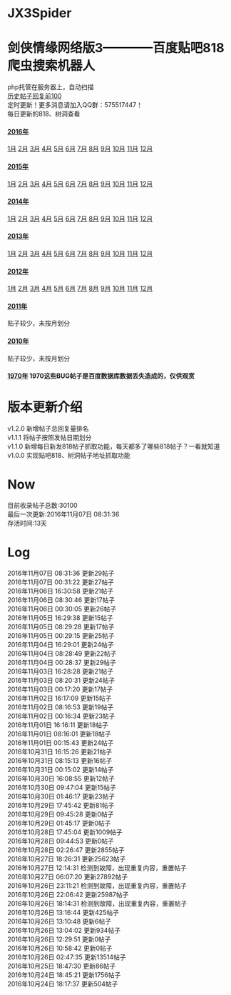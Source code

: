 # JX3Spider

剑侠情缘网络版3————百度贴吧818爬虫搜索机器人
====
php托管在服务器上，自动扫描     
[历史帖子回复前100](https://github.com/ShanaMaid/JX3Spider/blob/master/result/rank100.md)     
定时更新！更多消息请加入QQ群：575517447！   
每日更新的818、树洞查看  

#### [2016年](https://github.com/ShanaMaid/JX3Spider/blob/master/result/part/2016/)  
[1月](https://github.com/ShanaMaid/JX3Spider/blob/master/result/part/2016/01)  [2月](https://github.com/ShanaMaid/JX3Spider/blob/master/result/part/2016/02)  [3月](https://github.com/ShanaMaid/JX3Spider/blob/master/result/part/2016/03)  [4月](https://github.com/ShanaMaid/JX3Spider/blob/master/result/part/2016/04)  [5月](https://github.com/ShanaMaid/JX3Spider/blob/master/result/part/2016/05)  [6月](https://github.com/ShanaMaid/JX3Spider/blob/master/result/part/2016/06)  [7月](https://github.com/ShanaMaid/JX3Spider/blob/master/result/part/2016/07)  [8月](https://github.com/ShanaMaid/JX3Spider/blob/master/result/part/2016/08)  [9月](https://github.com/ShanaMaid/JX3Spider/blob/master/result/part/2016/09)  [10月](https://github.com/ShanaMaid/JX3Spider/blob/master/result/part/2016/10)  [11月](https://github.com/ShanaMaid/JX3Spider/blob/master/result/part/2016/11)  [12月](https://github.com/ShanaMaid/JX3Spider/blob/master/result/part/2016/12)    
     

#### [2015年](https://github.com/ShanaMaid/JX3Spider/blob/master/result/part/2015/)    
[1月](https://github.com/ShanaMaid/JX3Spider/blob/master/result/part/2015/01)  [2月](https://github.com/ShanaMaid/JX3Spider/blob/master/result/part/2015/02)  [3月](https://github.com/ShanaMaid/JX3Spider/blob/master/result/part/2015/03)  [4月](https://github.com/ShanaMaid/JX3Spider/blob/master/result/part/2015/04)  [5月](https://github.com/ShanaMaid/JX3Spider/blob/master/result/part/2015/05)  [6月](https://github.com/ShanaMaid/JX3Spider/blob/master/result/part/2015/06)  [7月](https://github.com/ShanaMaid/JX3Spider/blob/master/result/part/2015/07)  [8月](https://github.com/ShanaMaid/JX3Spider/blob/master/result/part/2015/08)  [9月](https://github.com/ShanaMaid/JX3Spider/blob/master/result/part/2015/09)  [10月](https://github.com/ShanaMaid/JX3Spider/blob/master/result/part/2015/10)  [11月](https://github.com/ShanaMaid/JX3Spider/blob/master/result/part/2015/11)  [12月](https://github.com/ShanaMaid/JX3Spider/blob/master/result/part/2015/12)    
     

#### [2014年](https://github.com/ShanaMaid/JX3Spider/blob/master/result/part/2014/)  
[1月](https://github.com/ShanaMaid/JX3Spider/blob/master/result/part/2014/01)  [2月](https://github.com/ShanaMaid/JX3Spider/blob/master/result/part/2014/02)  [3月](https://github.com/ShanaMaid/JX3Spider/blob/master/result/part/2014/03)  [4月](https://github.com/ShanaMaid/JX3Spider/blob/master/result/part/2014/04)  [5月](https://github.com/ShanaMaid/JX3Spider/blob/master/result/part/2014/05)  [6月](https://github.com/ShanaMaid/JX3Spider/blob/master/result/part/2014/06)  [7月](https://github.com/ShanaMaid/JX3Spider/blob/master/result/part/2014/07)  [8月](https://github.com/ShanaMaid/JX3Spider/blob/master/result/part/2014/08)  [9月](https://github.com/ShanaMaid/JX3Spider/blob/master/result/part/2014/09)  [10月](https://github.com/ShanaMaid/JX3Spider/blob/master/result/part/2014/10)  [11月](https://github.com/ShanaMaid/JX3Spider/blob/master/result/part/2014/11)  [12月](https://github.com/ShanaMaid/JX3Spider/blob/master/result/part/2014/12)     
      

#### [2013年](https://github.com/ShanaMaid/JX3Spider/blob/master/result/part/2013/)     
[1月](https://github.com/ShanaMaid/JX3Spider/blob/master/result/part/2013/01)  [2月](https://github.com/ShanaMaid/JX3Spider/blob/master/result/part/2013/02)  [3月](https://github.com/ShanaMaid/JX3Spider/blob/master/result/part/2013/03)  [4月](https://github.com/ShanaMaid/JX3Spider/blob/master/result/part/2013/04)  [5月](https://github.com/ShanaMaid/JX3Spider/blob/master/result/part/2013/05)  [6月](https://github.com/ShanaMaid/JX3Spider/blob/master/result/part/2013/06)  [7月](https://github.com/ShanaMaid/JX3Spider/blob/master/result/part/2013/07)  [8月](https://github.com/ShanaMaid/JX3Spider/blob/master/result/part/2013/08)  [9月](https://github.com/ShanaMaid/JX3Spider/blob/master/result/part/2013/09)  [10月](https://github.com/ShanaMaid/JX3Spider/blob/master/result/part/2013/10)  [11月](https://github.com/ShanaMaid/JX3Spider/blob/master/result/part/2013/11)  [12月](https://github.com/ShanaMaid/JX3Spider/blob/master/result/part/2013/12)    
       

#### [2012年](https://github.com/ShanaMaid/JX3Spider/blob/master/result/part/2012/)    
[1月](https://github.com/ShanaMaid/JX3Spider/blob/master/result/part/2012/01)  [2月](https://github.com/ShanaMaid/JX3Spider/blob/master/result/part/2012/02)  [3月](https://github.com/ShanaMaid/JX3Spider/blob/master/result/part/2012/03)  [4月](https://github.com/ShanaMaid/JX3Spider/blob/master/result/part/2012/04)  [5月](https://github.com/ShanaMaid/JX3Spider/blob/master/result/part/2012/05)  [6月](https://github.com/ShanaMaid/JX3Spider/blob/master/result/part/2012/06)  [7月](https://github.com/ShanaMaid/JX3Spider/blob/master/result/part/2012/07)  [8月](https://github.com/ShanaMaid/JX3Spider/blob/master/result/part/2012/08)  [9月](https://github.com/ShanaMaid/JX3Spider/blob/master/result/part/2012/09)  [10月](https://github.com/ShanaMaid/JX3Spider/blob/master/result/part/2012/10)  [11月](https://github.com/ShanaMaid/JX3Spider/blob/master/result/part/2012/11)  [12月](https://github.com/ShanaMaid/JX3Spider/blob/master/result/part/2012/12)     
        
                          
#### [2011年](https://github.com/ShanaMaid/JX3Spider/blob/master/result/part/2011/)    
贴子较少，未按月划分         
          

#### [2010年](https://github.com/ShanaMaid/JX3Spider/blob/master/result/part/2010/)  
贴子较少，未按月划分       
                

#### [1970年](https://github.com/ShanaMaid/JX3Spider/blob/master/result/part/1970/)     1970这些BUG帖子是百度数据库数据丢失造成的，仅供观赏    

           
版本更新介绍
===            
     
v1.2.0 新增帖子总回复量排名   
v1.1.1 将帖子按照发帖日期划分    
v1.1.0 新增每日新发818帖子抓取功能，每天都多了哪些818帖子？一看就知道    
v1.0.0 实现贴吧818、树洞帖子地址抓取功能

Now
====

目前收录帖子总数:30100  
最后一次更新:2016年11月07日 08:31:36  
存活时间:13天  
  
  
 Log  
===  
2016年11月07日 08:31:36         更新29帖子  
2016年11月07日 00:31:22         更新27帖子  
2016年11月06日 16:30:58         更新21帖子  
2016年11月06日 08:30:46         更新17帖子  
2016年11月06日 00:30:05         更新26帖子  
2016年11月05日 16:29:38         更新15帖子  
2016年11月05日 08:29:28         更新17帖子  
2016年11月05日 00:29:15         更新25帖子  
2016年11月04日 16:29:01         更新24帖子  
2016年11月04日 08:28:49         更新22帖子  
2016年11月04日 00:28:37         更新29帖子  
2016年11月03日 16:28:28         更新21帖子  
2016年11月03日 08:20:31         更新24帖子  
2016年11月03日 00:17:20         更新17帖子  
2016年11月02日 16:17:09         更新15帖子  
2016年11月02日 08:16:53         更新19帖子  
2016年11月02日 00:16:34         更新23帖子  
2016年11月01日 16:16:11         更新18帖子  
2016年11月01日 08:16:01         更新18帖子  
2016年11月01日 00:15:43         更新24帖子  
2016年10月31日 16:15:26         更新21帖子  
2016年10月31日 08:15:13         更新16帖子  
2016年10月31日 00:15:02         更新14帖子  
2016年10月30日 16:08:55         更新12帖子  
2016年10月30日 09:47:04         更新15帖子  
2016年10月30日 01:46:17         更新23帖子  
2016年10月29日 17:45:42         更新81帖子  
2016年10月29日 09:45:28         更新0帖子  
2016年10月29日 01:45:17         更新0帖子  
2016年10月28日 17:45:04         更新1009帖子  
2016年10月28日 09:44:53         更新0帖子  
2016年10月28日 02:26:47         更新2855帖子  
2016年10月27日 18:26:31         更新25623帖子  
2016年10月27日 12:14:31         检测到故障，出现重复内容，重置帖子  
2016年10月27日 06:07:20         更新27892帖子  
2016年10月26日 23:11:21         检测到故障，出现重复内容，重置帖子  
2016年10月26日 22:06:42         更新25987帖子  
2016年10月26日 18:14:31         检测到故障，出现重复内容，重置帖子  
2016年10月26日 13:16:44         更新425帖子  
2016年10月26日 13:10:48         更新6帖子  
2016年10月26日 13:04:02         更新934帖子  
2016年10月26日 12:29:51         更新0帖子  
2016年10月26日 10:58:42         更新0帖子  
2016年10月26日 02:47:35         更新13514帖子  
2016年10月25日 18:47:30         更新86帖子  
2016年10月24日 18:45:21         更新1756帖子  
2016年10月24日 18:17:37         更新504帖子  




